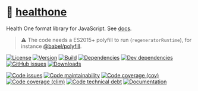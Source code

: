 :memo: [healthone](https://dermatodoc.github.io/healthone)
==

Health One format library for JavaScript.
See [docs](https://dermatodoc.github.io/healthone/index.html).

> :warning: The code needs a ES2015+ polyfill to run (`regeneratorRuntime`),
> for instance [@babel/polyfill](https://babeljs.io/docs/usage/polyfill).

[![License](https://img.shields.io/github/license/dermatodoc/healthone.svg)](https://raw.githubusercontent.com/dermatodoc/healthone/master/LICENSE)
[![Version](https://img.shields.io/npm/v/healthone.svg)](https://www.npmjs.org/package/healthone)
[![Build](https://img.shields.io/travis/dermatodoc/healthone/master.svg)](https://travis-ci.org/dermatodoc/healthone/branches)
[![Dependencies](https://img.shields.io/david/dermatodoc/healthone.svg)](https://david-dm.org/dermatodoc/healthone)
[![Dev dependencies](https://img.shields.io/david/dev/dermatodoc/healthone.svg)](https://david-dm.org/dermatodoc/healthone?type=dev)
[![GitHub issues](https://img.shields.io/github/issues/dermatodoc/healthone.svg)](https://github.com/dermatodoc/healthone/issues)
[![Downloads](https://img.shields.io/npm/dm/healthone.svg)](https://www.npmjs.org/package/healthone)

[![Code issues](https://img.shields.io/codeclimate/issues/dermatodoc/healthone.svg)](https://codeclimate.com/github/dermatodoc/healthone/issues)
[![Code maintainability](https://img.shields.io/codeclimate/maintainability/dermatodoc/healthone.svg)](https://codeclimate.com/github/dermatodoc/healthone/trends/churn)
[![Code coverage (cov)](https://img.shields.io/codecov/c/github/dermatodoc/healthone.svg)](https://codecov.io/gh/dermatodoc/healthone)
[![Code coverage (clim)](https://img.shields.io/codeclimate/coverage-letter/dermatodoc/healthone.svg)](https://codeclimate.com/github/dermatodoc/healthone/trends/test_coverage_new_code)
[![Code technical debt](https://img.shields.io/codeclimate/tech-debt/dermatodoc/healthone.svg)](https://codeclimate.com/github/dermatodoc/healthone/trends/technical_debt)
[![Documentation](https://dermatodoc.github.io/healthone/badge.svg)](https://dermatodoc.github.io/healthone/source.html)
